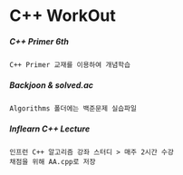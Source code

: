# C++ WorkOut
##### C++ Primer 6th

    C++ Primer 교재를 이용하여 개념학습

##### Backjoon & solved.ac

    Algorithms 폴더에는 백준문제 실습파일
  
##### Inflearn C++ Lecture

    인프런 C++ 알고리즘 강좌 스터디 > 매주 2시간 수강
    채점을 위해 AA.cpp로 저장
